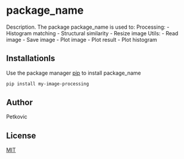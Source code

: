 # package_name

Description. 
The package package_name is used to:
	Processing:
		- Histogram matching
		- Structural similarity
		- Resize image
	Utils:
		- Read image
		- Save image
		- Plot image
		- Plot result
		- Plot histogram

## Installationls

Use the package manager [pip](https://pip.pypa.io/en/stable/) to install package_name

```bash
pip install my-image-processing
```


## Author
Petkovic

## License
[MIT](https://choosealicense.com/licenses/mit/)